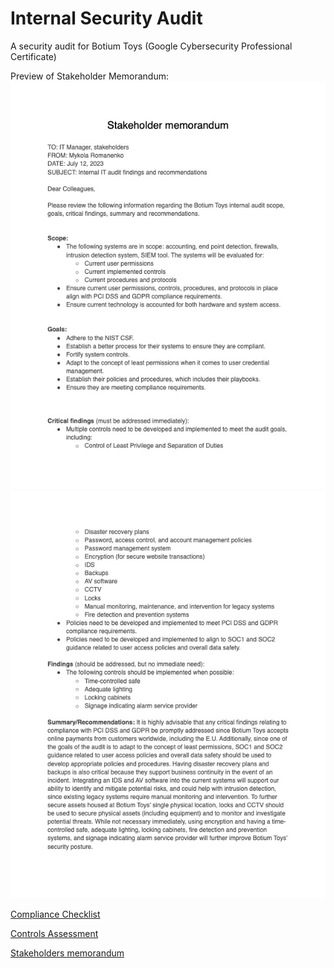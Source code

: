 # Internal Security Audit
A security audit for Botium Toys (Google Cybersecurity Professional Certificate)

Preview of Stakeholder Memorandum:
![](https://github.com/nickolas-atreides/securityaudit/blob/5c47451cfc611cfdf0cf89c84986ee7119814c43/Memorandum%20p1.jpg)
![](https://github.com/nickolas-atreides/securityaudit/blob/5c47451cfc611cfdf0cf89c84986ee7119814c43/Memorandum%20p2.jpg)

[Compliance Checklist](https://github.com/nickolas-atreides/securityaudit/blob/ac4023a5008d2910e0e8aeec2150a457497048ca/Compliance%20checklist%20%E2%80%93%C2%A0Botium%20Toys.pdf)

[Controls Assessment](https://github.com/nickolas-atreides/securityaudit/blob/ac4023a5008d2910e0e8aeec2150a457497048ca/Controls%20assessment%20%E2%80%93%C2%A0Botium%20Toys.pdf)

[Stakeholders memorandum](https://github.com/nickolas-atreides/securityaudit/blob/ac4023a5008d2910e0e8aeec2150a457497048ca/Stakeholder%20memorandum%20%E2%80%93%20Botium%20Toys.pdf)
